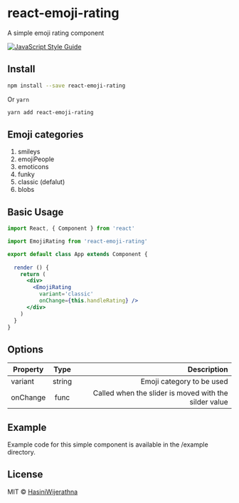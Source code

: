 # react-emoji-rating

A simple emoji rating component

 [![JavaScript Style Guide](https://img.shields.io/badge/code_style-standard-brightgreen.svg)](https://standardjs.com)

## Install

```bash
npm install --save react-emoji-rating
```
Or ```yarn```

```bash
yarn add react-emoji-rating

```
## Emoji categories

1. smileys
2. emojiPeople
3. emoticons
4. funky
5. classic (defalut)
6. blobs

## Basic Usage

```jsx
import React, { Component } from 'react'

import EmojiRating from 'react-emoji-rating'

export default class App extends Component {
 
  render () {
    return (
      <div>
        <EmojiRating 
          variant='classic'
          onChange={this.handleRating} />
      </div>
    )
  }
}
```

## Options

| Property          | Type           | Description                              |
| ------------------|:--------------:| ----------------------------------------:|
| variant           | string         |Emoji category to be used                |
| onChange          | func           |Called when the slider is moved with the silder value|


## Example

Example code for this simple component is available in the /example directory.


## License

MIT © [HasiniWijerathna](https://github.com/HasiniWijerathna)

